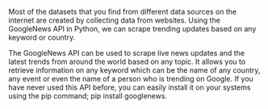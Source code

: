 Most of the datasets that you find from different data sources on the internet are created by collecting data from websites. Using the GoogleNews API in Python, we can scrape trending updates based on any keyword or country.

The GoogleNews API can be used to scrape live news updates and the latest trends from around the world based on any topic. It allows you to retrieve information on any keyword which can be the name of any country, any event or even the name of a person who is trending on Google. If you have never used this API before, you can easily install it on your systems using the pip command; pip install googlenews.
